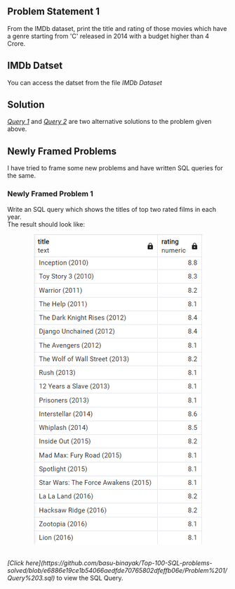 ## Problem Statement 1
From the IMDb dataset, print the title and rating of those movies which have a genre starting from 'C' released in 2014 with a budget higher than 4 Crore.

## IMDb Datset
You can access the datset from the file <em>IMDb Dataset</em>

## Solution
<em>[Query 1](https://github.com/basu-binayak/Top-100-SQL-problems-solved/blob/5a2669cef671d25f79616d1a9f1ccc55d7f9c65d/Problem%201/Query%201.sql)</em> and <em>[Query 2](https://github.com/basu-binayak/Top-100-SQL-problems-solved/blob/e39e6943d9dc94a0363c49e30ca1298bdd975e55/Problem%201/Query%202.sql)</em> are two alternative solutions to the problem given above. 

## Newly Framed Problems
I have tried to frame some new problems and have written SQL queries for the same.

### Newly Framed Problem 1
Write an SQL query which shows the titles of top two rated films in each year.<br>
The result should look like:<br>
<p align="center">
  <img src="https://github.com/basu-binayak/Top-100-SQL-problems-solved/blob/6fad35c576792f0dfdba573ee82820df000046af/Problem%201/Screenshot%202023-03-13%20184218.png">
</p><br>
<em>[Click here](https://github.com/basu-binayak/Top-100-SQL-problems-solved/blob/e6886e19ce1b54066aedfde70765802dfeffb06e/Problem%201/Query%203.sql)</em> to view the SQL Query. 




